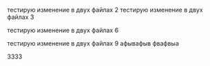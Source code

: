 
тестирую изменение в двух файлах 2
тестирую изменение в двух файлах 3

тестирую изменение в двух файлах 6

тестирую изменение в двух файлах 9
афывафыв
фвафвыа

3333